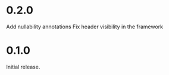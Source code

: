 # 0.2.0
Add nullability annotations
Fix header visibility in the framework

# 0.1.0
Initial release.